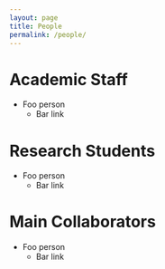 ```yaml
---
layout: page
title: People
permalink: /people/
---
```


# Academic Staff
- Foo person
  - Bar link

# Research Students
- Foo person
  - Bar link

# Main Collaborators
- Foo person
  - Bar link

